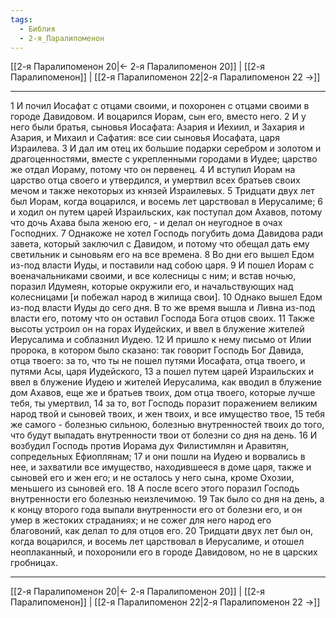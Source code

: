 ```yaml
---
tags:
  - Библия
  - 2-я_Паралипоменон
---
```

[[2-я Паралипоменон 20|← 2-я Паралипоменон 20]] | [[2-я Паралипоменон]] | [[2-я Паралипоменон 22|2-я Паралипоменон 22 →]]

---
1 И почил Иосафат с отцами своими, и похоронен с отцами своими в городе Давидовом. И воцарился Иорам, сын его, вместо него.
2 И у него были братья, сыновья Иосафата: Азария и Иехиил, и Захария и Азария, и Михаил и Сафатия: все сии сыновья Иосафата, царя Израилева.
3 И дал им отец их большие подарки серебром и золотом и драгоценностями, вместе с укрепленными городами в Иудее; царство же отдал Иораму, потому что он первенец.
4 И вступил Иорам на царство отца своего и утвердился, и умертвил всех братьев своих мечом и также некоторых из князей Израилевых.
5 Тридцати двух лет был Иорам, когда воцарился, и восемь лет царствовал в Иерусалиме;
6 и ходил он путем царей Израильских, как поступал дом Ахавов, потому что дочь Ахава была женою его, - и делал он неугодное в очах Господних.
7 Однакоже не хотел Господь погубить дома Давидова ради завета, который заключил с Давидом, и потому что обещал дать ему светильник и сыновьям его на все времена.
8 Во дни его вышел Едом из-под власти Иуды, и поставили над собою царя.
9 И пошел Иорам с военачальниками своими, и все колесницы с ним; и встав ночью, поразил Идумеян, которые окружили его, и начальствующих над колесницами [и побежал народ в жилища свои].
10 Однако вышел Едом из-под власти Иуды до сего дня. В то же время вышла и Ливна из-под власти его, потому что он оставил Господа Бога отцов своих.
11 Также высоты устроил он на горах Иудейских, и ввел в блужение жителей Иерусалима и соблазнил Иудею.
12 И пришло к нему письмо от Илии пророка, в котором было сказано: так говорит Господь Бог Давида, отца твоего: за то, что ты не пошел путями Иосафата, отца твоего, и путями Асы, царя Иудейского,
13 а пошел путем царей Израильских и ввел в блужение Иудею и жителей Иерусалима, как вводил в блужение дом Ахавов, еще же и братьев твоих, дом отца твоего, которые лучше тебя, ты умертвил,
14 за то, вот Господь поразит поражением великим народ твой и сыновей твоих, и жен твоих, и все имущество твое,
15 тебя же самого - болезнью сильною, болезнью внутренностей твоих до того, что будут выпадать внутренности твои от болезни со дня на день.
16 И возбудил Господь против Иорама дух Филистимлян и Аравитян, сопредельных Ефиоплянам;
17 и они пошли на Иудею и ворвались в нее, и захватили все имущество, находившееся в доме царя, также и сыновей его и жен его; и не осталось у него сына, кроме Охозии, меньшего из сыновей его.
18 А после всего этого поразил Господь внутренности его болезнью неизлечимою.
19 Так было со дня на день, а к концу второго года выпали внутренности его от болезни его, и он умер в жестоких страданиях; и не сожег для него народ его благовоний, как делал то для отцов его.
20 Тридцати двух лет был он, когда воцарился, и восемь лет царствовал в Иерусалиме, и отошел неоплаканный, и похоронили его в городе Давидовом, но не в царских гробницах.

---
[[2-я Паралипоменон 20|← 2-я Паралипоменон 20]] | [[2-я Паралипоменон]] | [[2-я Паралипоменон 22|2-я Паралипоменон 22 →]]